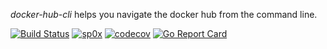 _docker-hub-cli_ helps you navigate the docker hub from the command line.

[![Build Status](https://travis-ci.com/sp0x/docker-hub-cli.svg?branch=master)](https://travis-ci.com/sp0x/docker-hub-cli)
[![sp0x](https://circleci.com/gh/sp0x/docker-hub-cli.svg?style=shield)](https://circleci.com/gh/sp0x/docker-hub-cli)
[![codecov](https://codecov.io/gh/sp0x/docker-hub-cli/branch/master/graph/badge.svg)](https://codecov.io/gh/sp0x/docker-hub-cli)
[![Go Report Card](https://goreportcard.com/badge/github.com/sp0x/docker-hub-cli)](https://goreportcard.com/report/github.com/sp0x/docker-hub-cli)